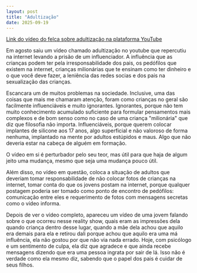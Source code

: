 ```yaml
---
layout: post
title: "Adultização"
date: 2025-09-19
---
```


[Link do vídeo do felca sobre adultização na plataforma YouTube](https://youtu.be/FpsCzFGL1LE?si=V1-FOTR5jyocLFnH)

Em agosto saiu um vídeo chamado adultização no youtube que repercutiu na internet levando a prisão de um influenciador. A influência que as crianças podem ter pela irresponsabilidade dos pais, os pedófilos que existem na internet, crianças milionárias que te ensinam como ter dinheiro e o que você deve fazer, a leniência das redes socias e dos pais na sexualização das crianças.

Escancara um de muitos problemas na sociedade. Inclusive, uma das coisas que mais me chamaram atenção, foram como crianças no geral são facilmente influenciáveis e muito ignorantes. Ignorantes,  porque não tem muito conhecimento acumulado suficiente para formular pensamentos mais complexos e de bom senso como no caso de uma criança "milionária" que diz que filosofia não importa. Influenciáveis, porque querem colocar implantes de silicone aos 17 anos, algo superficial e não valoroso de forma nenhuma, implantado na mente por adultos estúpidos e maus. Algo que não deveria estar na cabeça de alguém em formação.

O vídeo em si é perturbador pelo seu teor, mas útil para que haja de algum jeito uma mudança, mesmo que seja uma mudança pouco útil.

Além disso, no vídeo em questão, coloca a situação de adultos que deveriam tomar responsabilidade de não colocar fotos de crianças na internet, tomar conta do que os jovens postam na internet,  porque qualquer postagem poderia ser tomado como ponto de encontro de pedófilos: comunicação entre eles e requerimento de  fotos com mensagens secretas como o vídeo informa.

Depois de ver o vídeo completo, apareceu um vídeo de uma jovem falando sobre o que ocorreu nesse reality show, quais eram as impressões dela quando criança dentro desse lugar, quando a mãe dela achou que aquilo era demais para ela e retirou dali porque achou que aquilo era uma má influência, ela não gostou por que não via nada errado. Hoje, com psicólogo e um sentimento de culpa, ela diz que agradece e que ainda recebe mensagens dizendo que era uma pessoa ingrata por sair de lá. Isso não é verdade como ela mesmo diz, sabendo que o papel dos pais é cuidar de seus filhos.

